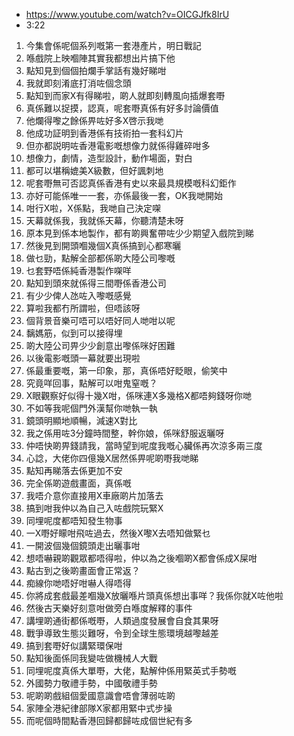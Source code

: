 - https://www.youtube.com/watch?v=OICGJfk8IrU
- 3:22

1. 今集會係呢個系列嘅第一套港產片，明日戰記
1. 喺戲院上映嗰陣其實我都想出片搞下他
1. 點知見到個個拍爛手掌話有幾好睇咁
1. 我就即刻淆底打消咗個念頭
1. 點知到而家X有得睇啦，啲人就即刻轉風向插爆套嘢
1. 真係難以捉摸，認真，呢套嘢真係有好多討論價值
1. 他爛得嚟之餘係畀咗好多X啓示我哋
1. 他成功証明到香港係有技術拍一套科幻片
1. 但亦都説明咗香港電影嘅想像力就係得雞碎咁多
1. 想像力，劇情，造型設計，動作場面，對白
1. 都可以堪稱媲美X級數，但好諷刺地
1. 呢套嘢無可否認真係香港有史以來最具規模嘅科幻鉅作
1. 亦好可能係唯一一套，亦係最後一套，OK我哋開始
1. 咁行X啦，X係點，我哋自己決定㗎
1. 天幕就係我，我就係天幕，你聽清楚未呀
1. 原本見到係本地製作，都有啲興奮帶咗少少期望入戲院到睇
1. 然後見到開頭嗰幾個X真係搞到心都寒曬
1. 做乜勁，點解全部都係啲大陸公司嚟嘅
1. 乜套野唔係純香港製作㗎咩
1. 點知到頭來就係得三間嘢係香港公司
1. 有少少俾人氹咗入嚟嘅感覺
1. 算啦我都冇所謂啦，但唔該呀
1. 個背景音樂可唔可以唔好同人哋咁以呢
1. 黐媽筋，似到可以接得埋
1. 啲大陸公司畀少少創意出嚟係咪好困難
1. 以後電影嘅頭一幕就要出現啦
1. 係最重要嘅，第一印象，那，真係唔好眨眼，偷笑中
1. 究竟咩回事，點解可以咁鬼窒嘅？
1. X眼觀察好似得十幾X咁，係咪連X多幾格X都唔夠錢呀你哋
1. 不如等我呢個門外漢幫你哋執一執
1. 鏡頭明顯地順暢，減速X對比
1. 我之係用咗3分鐘時間整，幹你娘，係咪舒服返曬呀
1. 仲唔快啲畀錢請我，當時望到呢度我嘅心臟係再次涼多兩三度
1. 心諗，大佬你四億幾X居然係畀呢啲嘢我哋睇
1. 點知再睇落去係更加不安
1. 完全係啲遊戲畫面，真係嘅
1. 我唔介意你直接用X車廠啲片加落去
1. 搞到咁我仲以為自己入咗戲院玩緊X
1. 同埋呢度都唔知發生物事
1. 一X嘢好矇咁飛咗過去，然後X嚟X去唔知做緊乜
1. 一開波個幾個鏡頭走出曬事咁
1. 想唔嚇親啲觀眾都唔得啦，仲以為之後嗰啲X都會係成X屎咁
1. 點古到之後啲畫面會正常返？
1. 痴線你哋唔好咁嚇人得唔得
1. 你將成套戲最差嗰幾X放曬喺片頭真係想出事咩？我係你就X咗他啦
1. 然後古天樂好刻意咁做旁白喺度解釋的事件
1. 講埋啲通街都係嘅嘢，人類過度發展會自食其果呀
1. 戰爭導致生態災難呀，令到全球生態環境越嚟越差
1. 搞到套嘢好似講緊環保咁
1. 點知後面係同我變咗做機械人大戰
1. 同埋呢度真係大單嘢，大佬，點解仲係用緊英式手勢嘅
1. 外國勢力敬禮手勢，中國敬禮手勢
1. 呢啲啲戲組個愛國意識會唔會薄弱咗啲
1. 家陣全港紀律部隊X家都用緊中式步操
1. 而呢個時間點香港回歸都歸咗成個世紀有多
